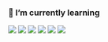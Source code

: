 ### 🌱 I’m currently learning

<!--
**jjojun/jjojun** is a ✨ _special_ ✨ repository because its `README.md` (this file) appears on your GitHub profile.

Here are some ideas to get you started:

- 🔭 I’m currently working on ...
- 🌱 I’m currently learning ...
- 👯 I’m looking to collaborate on ...
- 🤔 I’m looking for help with ...
- 💬 Ask me about ...
- 📫 How to reach me: ...
- 😄 Pronouns: ...
- ⚡ Fun fact: ...
-->
<img src="https://img.shields.io/badge/language--C-blue?style=flat&logo=C&logoColor=FFF61E"/>
<img src="https://img.shields.io/badge/instagram-FFE4E1?style=flat&logo=Instagram&logoColor=E4405F"/>
<img src="https://img.shields.io/badge/Premiere Pro-6157A5?style=flat&logo=Adobe Premiere Pro&logoColor=9999FF"/>
<img src="https://img.shields.io/badge/After Effects-6157A5?style=flat&logo=Adobe After Effects&logoColor=9999FF"/>
<img src="https://img.shields.io/badge/Arduino-F7CE25?style=flat&logo=Arduino&logoColor=00979D"/>
<img src="https://img.shields.io/badge/Visual Studio-646E8F?style=flat&logo=Visual Studio&logoColor=#5C2D91"/>
